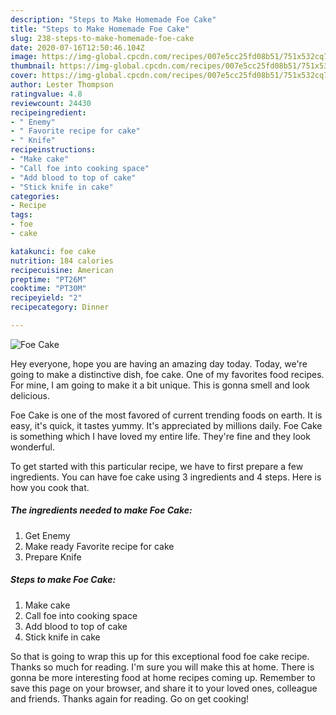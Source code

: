 ```yaml
---
description: "Steps to Make Homemade Foe Cake"
title: "Steps to Make Homemade Foe Cake"
slug: 238-steps-to-make-homemade-foe-cake
date: 2020-07-16T12:50:46.104Z
image: https://img-global.cpcdn.com/recipes/007e5cc25fd08b51/751x532cq70/foe-cake-recipe-main-photo.jpg
thumbnail: https://img-global.cpcdn.com/recipes/007e5cc25fd08b51/751x532cq70/foe-cake-recipe-main-photo.jpg
cover: https://img-global.cpcdn.com/recipes/007e5cc25fd08b51/751x532cq70/foe-cake-recipe-main-photo.jpg
author: Lester Thompson
ratingvalue: 4.8
reviewcount: 24430
recipeingredient:
- " Enemy"
- " Favorite recipe for cake"
- " Knife"
recipeinstructions:
- "Make cake"
- "Call foe into cooking space"
- "Add blood to top of cake"
- "Stick knife in cake"
categories:
- Recipe
tags:
- foe
- cake

katakunci: foe cake 
nutrition: 184 calories
recipecuisine: American
preptime: "PT26M"
cooktime: "PT30M"
recipeyield: "2"
recipecategory: Dinner

---
```



![Foe Cake](https://img-global.cpcdn.com/recipes/007e5cc25fd08b51/751x532cq70/foe-cake-recipe-main-photo.jpg)

Hey everyone, hope you are having an amazing day today. Today, we're going to make a distinctive dish, foe cake. One of my favorites food recipes. For mine, I am going to make it a bit unique. This is gonna smell and look delicious.



Foe Cake is one of the most favored of current trending foods on earth. It is easy, it's quick, it tastes yummy. It's appreciated by millions daily. Foe Cake is something which I have loved my entire life. They're fine and they look wonderful.


To get started with this particular recipe, we have to first prepare a few ingredients. You can have foe cake using 3 ingredients and 4 steps. Here is how you cook that.

<!--inarticleads1-->

##### The ingredients needed to make Foe Cake:

1. Get  Enemy
1. Make ready  Favorite recipe for cake
1. Prepare  Knife




<!--inarticleads2-->

##### Steps to make Foe Cake:

1. Make cake
1. Call foe into cooking space
1. Add blood to top of cake
1. Stick knife in cake




So that is going to wrap this up for this exceptional food foe cake recipe. Thanks so much for reading. I'm sure you will make this at home. There is gonna be more interesting food at home recipes coming up. Remember to save this page on your browser, and share it to your loved ones, colleague and friends. Thanks again for reading. Go on get cooking!
